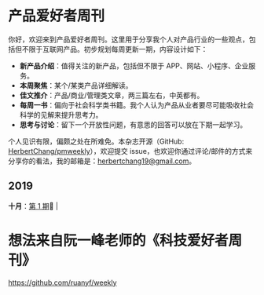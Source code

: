 # 产品爱好者周刊

你好，欢迎来到产品爱好者周刊。这里用于分享我个人对产品行业的一些观点，包括但不限于互联网产品。初步规划每周更新一期，内容设计如下：

- **新产品介绍**：值得关注的新产品，包括但不限于 APP、网站、小程序、企业服务。
- **本周聚焦**：某个/某类产品详细解读。
- **佳文推介**：产品/商业/管理类文章，两三篇左右，中英都有。
- **每周一书**：偏向于社会科学类书籍。我个人认为产品从业者要尽可能吸收社会科学的见解来提升思考力。
- **思考与讨论**：留下一个开放性问题，有意思的回答可以放在下期一起学习。

个人见识有限，偏颇之处在所难免。本杂志开源（GitHub: [HerbertChang/pmweekly](https://github.com/HerbertChang/pmweekly)），欢迎提交 issue，也欢迎你通过评论/邮件的方式来分享你的看法，我的邮箱是：herbertchang19@gmail.com。



## 2019

**十月**：[第 1 期](DOCs/issue-1.md):high_brightness: | 



# 想法来自阮一峰老师的《科技爱好者周刊》
https://github.com/ruanyf/weekly
